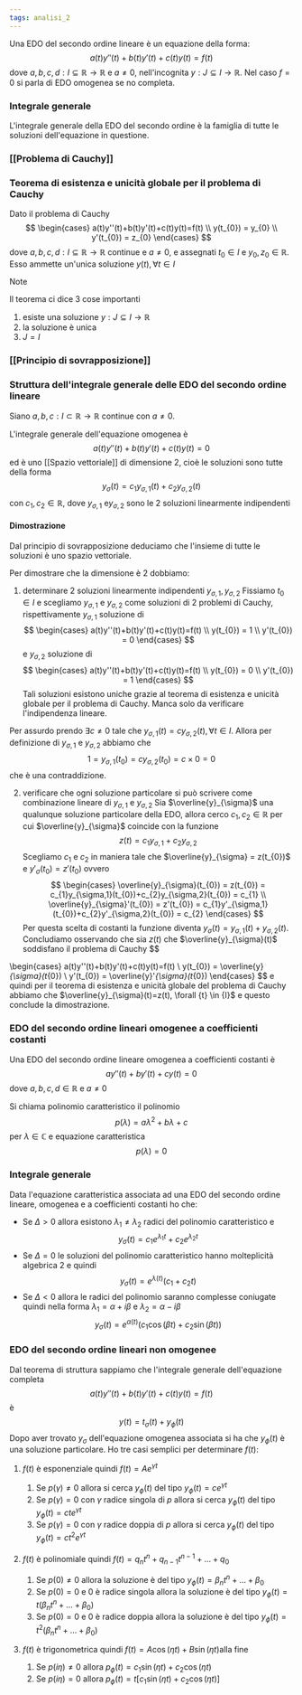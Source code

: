 ```yaml
---
tags: analisi_2
---
```

Una EDO del secondo ordine lineare è un equazione della forma:
$$
a(t)y''(t)+b(t)y'(t)+c(t)y(t)=f(t)
$$
dove $a,b,c,d:I\subseteq \mathbb R\to \mathbb R$ e $a\neq 0$, nell'incognita $y:J\subseteq I\to \mathbb R$. Nel caso $f=0$ si parla di EDO omogenea se no completa.

### Integrale generale

L'integrale generale della EDO del secondo ordine è la famiglia di tutte le soluzioni dell'equazione in questione.

### [[Problema di Cauchy]]

### Teorema di esistenza e unicità globale per il problema di Cauchy

Dato il problema di Cauchy 
$$
\begin{cases}
a(t)y''(t)+b(t)y'(t)+c(t)y(t)=f(t) \\
y(t_{0}) = y_{0} \\
y'(t_{0}) = z_{0}
\end{cases}
$$
dove $a,b,c,d:I\subseteq \mathbb R\to \mathbb R$ continue e $a\neq 0$, e assegnati $t_{0}\in I$ e $y_{0},z_{0}\in \mathbb R$. Esso ammette un'unica soluzione $y(t) ,\forall {t\in I}  {}$

>[!note]
>Il teorema ci dice 3 cose importanti
>1) esiste una soluzione $y:J\subseteq I\to \mathbb R$
>2) la soluzione è unica
>3) $J=I$

### [[Principio di sovrapposizione]]

### Struttura dell'integrale generale delle EDO del secondo ordine lineare

Siano $a,b,c:I\subset \mathbb R\to \mathbb R$ continue con $a\neq 0$.

L'integrale generale dell'equazione omogenea è
$$
a(t)y''(t)+b(t)y'(t)+c(t)y(t)=0
$$
ed è uno [[Spazio vettoriale]] di dimensione 2, cioè le soluzioni sono tutte della forma
$$
y_{\sigma}(t) = c_{1}y_{\sigma,1}(t)+c_{2}y_{\sigma,2}(t)
$$
con $c_{1},c_{2}\in \mathbb R$, dove $y_{\sigma,1}$ e$y_{\sigma,2}$ sono le 2 soluzioni linearmente indipendenti

#### Dimostrazione

Dal principio di sovrapposizione deduciamo che l'insieme di tutte le soluzioni è uno spazio vettoriale.

Per dimostrare che la dimensione è 2 dobbiamo:

1) determinare 2 soluzioni linearmente indipendenti $y_{\sigma,1},y_{\sigma,2}$
Fissiamo $t_{0}\in I$ e scegliamo  $y_{\sigma,1}$ e $y_{\sigma,2}$ come soluzioni di 2 problemi di Cauchy, rispettivamente  $y_{\sigma,1}$ soluzione di
$$
\begin{cases}
a(t)y''(t)+b(t)y'(t)+c(t)y(t)=f(t) \\
y(t_{0}) = 1 \\
y'(t_{0}) = 0
\end{cases}
$$
e $y_{\sigma,2}$ soluzione di
$$
\begin{cases}
a(t)y''(t)+b(t)y'(t)+c(t)y(t)=f(t) \\
y(t_{0}) = 0 \\
y'(t_{0}) = 1
\end{cases}
$$
Tali soluzioni esistono uniche grazie al teorema di esistenza e unicità globale per il problema di Cauchy. Manca solo da verificare l'indipendenza lineare.

Per assurdo prendo $\exists {c} \neq {0}$  tale che $y_{\sigma ,{1}}(t) = cy_{\sigma,2}(t), \forall {t} \in {I}$. Allora per definizione di $y_{\sigma,1}$ e $y_{\sigma,2}$ abbiamo che 
$$
1=y_{\sigma,1}(t_{0}) = cy_{\sigma,2}(t_{0}) = c \times0 = 0
$$
che è una contraddizione.

2) verificare che ogni soluzione particolare si può scrivere come combinazione lineare di  $y_{\sigma,1}$ e $y_{\sigma,2}$
Sia $\overline{y}_{\sigma}$ una qualunque soluzione particolare della EDO, allora cerco $c_{1},c_{2}\in \mathbb R$ per cui $\overline{y}_{\sigma}$ coincide con la funzione 
$$
z(t)=c_{1}y_{\sigma,1}+c_{2}y_{\sigma,2}
$$
Scegliamo $c_{1}$ e $c_{2}$ in maniera tale che $\overline{y}_{\sigma} = z(t_{0})$ e $y'_{\sigma}(t_{0}) = z'(t_{0})$ ovvero
$$
\begin{cases}
\overline{y}_{\sigma}(t_{0}) = z(t_{0}) = c_{1}y_{\sigma,1}(t_{0})+c_{2}y_{\sigma,2}(t_{0}) = c_{1} \\
\overline{y}_{\sigma}'(t_{0}) = z'(t_{0}) = c_{1}y'_{\sigma,1}(t_{0})+c_{2}y'_{\sigma,2}(t_{0}) = c_{2} 
\end{cases}
$$
Per questa scelta di costanti la funzione diventa $y_{\sigma}(t) = y_{\sigma,1}(t)+y_{\sigma,2}(t)$. Concludiamo osservando che sia $z(t)$ che $\overline{y}_{\sigma}(t)$ soddisfano il problema di Cauchy
$$

\begin{cases}
a(t)y''(t)+b(t)y'(t)+c(t)y(t)=f(t) \\
y(t_{0}) = \overline{y}_{\sigma}(t_{0}) \\
y'(t_{0}) = \overline{y}'_{\sigma}(t_{0}) 
\end{cases}
$$
e quindi per il teorema di esistenza e unicità globale del problema di Cauchy abbiamo che $\overline{y}_{\sigma}(t)=z(t), \forall {t} \in {I}$ e questo conclude la dimostrazione.

### EDO del secondo ordine lineari omogenee a coefficienti costanti

Una EDO del secondo ordine lineare omogenea a coefficienti costanti è
$$
ay''(t)+by'(t)+cy(t)=0
$$
dove $a,b,c,d\in \mathbb R$  e $a\neq 0$

Si chiama polinomio caratteristico il polinomio
$$
p(\lambda) = a\lambda^{2}+b\lambda+c
$$
per $\lambda\in \mathbb C$ e equazione caratteristica 
$$
p(\lambda) = 0
$$
### Integrale generale

Data l'equazione caratteristica associata ad una EDO del secondo ordine lineare, omogenea e a coefficienti costanti ho che:
- Se $\Delta>0$ allora esistono $\lambda_{1}\neq\lambda_{2}$ radici del polinomio caratteristico e 
 $$
y_{\sigma}(t) = c_{1}e^{\lambda_{1}t} + c_{2}e^{\lambda_{2}t}
$$
- Se $\Delta=0$ le soluzioni del polinomio caratteristico hanno molteplicità algebrica 2 e quindi
$$
y_{\sigma} (t) = e^{\lambda(t)}(c_{1}+c_{2}t)
$$
- Se $\Delta<0$ allora le radici del polinomio saranno complesse coniugate quindi nella forma $\lambda_{1}=\alpha+i\beta$ e $\lambda_{2}=\alpha-i\beta$
 $$
y_{\sigma}(t) = e^{\alpha(t)}(c_{1}\cos{(\beta t)} + c_{2} \sin(\beta t))
$$

### EDO del secondo ordine lineari non omogenee

Dal teorema di struttura sappiamo che l'integrale generale dell'equazione completa 
$$
a(t)y''(t)+b(t)y'(t)+c(t)y(t)=f(t)
$$
è
$$
y(t) = t_{\sigma}(t) + y_{\phi}(t)
$$
Dopo aver trovato $y_{\sigma}$ dell'equazione omogenea associata si ha che $y_{\phi}(t)$ è una soluzione particolare. 
Ho tre casi semplici per determinare $f(t)$:

1) $f(t)$ è esponenziale quindi $f(t)=Ae^{\gamma t}$
	1) Se $p(\gamma)\neq 0$ allora si cerca $y_{\phi}(t)$ del tipo $y_{\phi}(t) = c e^{\gamma t}$
	2) Se $p(\gamma)= 0$ con $\gamma$ radice singola di $p$ allora si cerca $y_{\phi}(t)$ del tipo  $y_{\phi}(t) = c te^{\gamma t}$
	3) Se $p(\gamma)= 0$ con $\gamma$ radice doppia di $p$ allora si cerca $y_{\phi}(t)$ del tipo  $y_{\phi}(t) = c t^{2}e^{\gamma t}$

2) $f(t)$ è polinomiale quindi $f(t)=q_{n}t^{n}+q_{n-1}t^{n-1}+\dots+q_{0}$
	1) Se $p(0)\neq 0$ allora la soluzione è del tipo $y_{\phi}(t) = \beta_{n}t^{n}+\dots+\beta_{0}$
	2) Se $p(0)= 0$ e $0$ è radice singola allora la soluzione è del tipo $y_{\phi}(t) =t( \beta_{n}t^{n}+\dots+\beta_{0})$
	3) Se $p(0)= 0$ e $0$ è radice doppia allora la soluzione è del tipo $y_{\phi}(t) =t^{2}( \beta_{n}t^{n}+\dots+\beta_{0})$

3) $f(t)$ è trigonometrica quindi $f(t)=A\cos(\eta t)+B\sin(\eta t)$alla fine
	1) Se $p(i\eta)\neq 0$ allora $p_{\phi}(t)=c_{1}\sin(\eta t)+c_{2}\cos(\eta t)$
	2)  Se $p(i\eta)=0$ allora $p_{\phi}(t)=t[c_{1}\sin(\eta t)+c_{2}\cos(\eta t)]$

